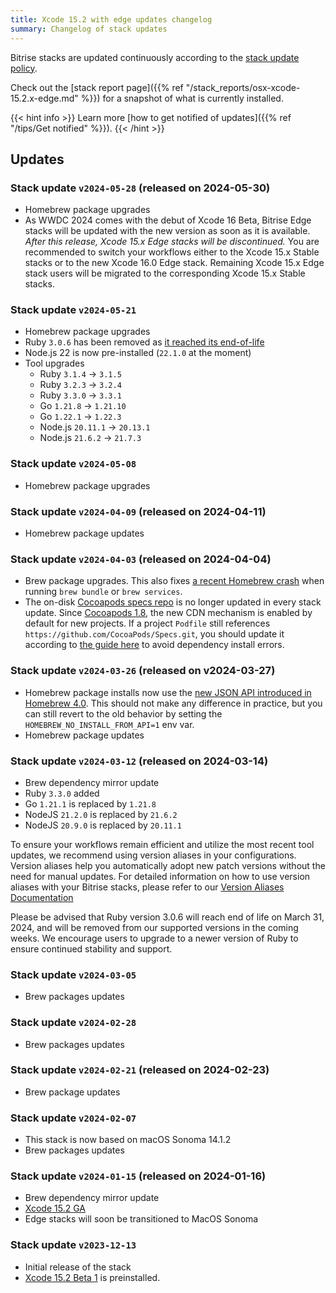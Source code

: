 ```yaml
---
title: Xcode 15.2 with edge updates changelog
summary: Changelog of stack updates
---
```


Bitrise stacks are updated continuously according to the [stack update policy](https://devcenter.bitrise.io/en/infrastructure/build-stacks/stack-update-policy.html).

Check out the [stack report page]({{% ref "/stack_reports/osx-xcode-15.2.x-edge.md" %}}) for a snapshot of what is currently installed.

{{< hint info >}}
Learn more [how to get notified of updates]({{% ref "/tips/Get notified" %}}).
{{< /hint >}}

## Updates

### Stack update `v2024-05-28` (released on 2024-05-30)

- Homebrew package upgrades
- As WWDC 2024 comes with the debut of Xcode 16 Beta, Bitrise Edge stacks will be updated with the new version as soon as it is available. *After this release, Xcode 15.x Edge stacks will be discontinued.* You are recommended to switch your workflows either to the Xcode 15.x Stable stacks or to the new Xcode 16.0 Edge stack. Remaining Xcode 15.x Edge stack users will be migrated to the corresponding Xcode 15.x Stable stacks.

### Stack update `v2024-05-21`

- Homebrew package upgrades
- Ruby `3.0.6` has been removed as [it reached its end-of-life](https://endoflife.date/ruby)
- Node.js 22 is now pre-installed (`22.1.0` at the moment)
- Tool upgrades
    - Ruby `3.1.4` → `3.1.5`
    - Ruby `3.2.3` → `3.2.4`
    - Ruby `3.3.0` → `3.3.1`
    - Go `1.21.8` → `1.21.10`
    - Go `1.22.1` → `1.22.3`
    - Node.js `20.11.1` → `20.13.1`
    - Node.js `21.6.2` → `21.7.3`

### Stack update `v2024-05-08`

- Homebrew package upgrades

### Stack update `v2024-04-09` (released on 2024-04-11)

- Homebrew package updates

### Stack update `v2024-04-03` (released on 2024-04-04)

- Brew package upgrades. This also fixes [a recent Homebrew crash](https://github.com/Homebrew/homebrew-bundle/pull/1334) when running `brew bundle` or `brew services`.
- The on-disk [Cocoapods specs repo](https://github.com/CocoaPods/Specs.git) is no longer updated in every stack update. Since [Cocoapods 1.8](https://blog.cocoapods.org/CocoaPods-1.8.0-beta/), the new CDN mechanism is enabled by default for new projects. If a project `Podfile` still references `https://github.com/CocoaPods/Specs.git`, you should update it according to [the guide here](https://blog.cocoapods.org/CocoaPods-1.8.0-beta/) to avoid dependency install errors.

### Stack update `v2024-03-26` (released on v2024-03-27)

- Homebrew package installs now use the [new JSON API introduced in Homebrew 4.0](https://brew.sh/2023/02/16/homebrew-4.0.0/). This should not make any difference in practice, but you can still revert to the old behavior by setting the `HOMEBREW_NO_INSTALL_FROM_API=1` env var.
- Homebrew package updates

### Stack update `v2024-03-12` (released on 2024-03-14)

- Brew dependency mirror update
- Ruby `3.3.0` added
- Go `1.21.1` is replaced by `1.21.8`
- NodeJS `21.2.0` is replaced by `21.6.2`
- NodeJS `20.9.0` is replaced by `20.11.1`

To ensure your workflows remain efficient and utilize the most recent tool updates, we recommend using version aliases in your configurations. Version aliases help you automatically adopt new patch versions without the need for manual updates. For detailed information on how to use version aliases with your Bitrise stacks, please refer to our [Version Aliases Documentation](https://stacks.bitrise.io/tips/tool-versions/#version-aliases)

Please be advised that Ruby version 3.0.6 will reach end of life on March 31, 2024, and will be removed from our supported versions in the coming weeks. We encourage users to upgrade to a newer version of Ruby to ensure continued stability and support.

### Stack update `v2024-03-05`

- Brew packages updates

### Stack update `v2024-02-28`

- Brew packages updates

### Stack update `v2024-02-21` (released on 2024-02-23)

- Brew package updates

### Stack update `v2024-02-07`

- This stack is now based on macOS Sonoma 14.1.2
- Brew packages updates

### Stack update `v2024-01-15` (released on 2024-01-16)

- Brew dependency mirror update
- [Xcode 15.2 GA](https://developer.apple.com/documentation/xcode-release-notes/xcode-15_2-release-notes)
-  Edge stacks will soon be transitioned to MacOS Sonoma

### Stack update `v2023-12-13`

- Initial release of the stack
- [Xcode 15.2 Beta 1](https://developer.apple.com/documentation/xcode-release-notes/xcode-15_2-release-notes) is preinstalled.


